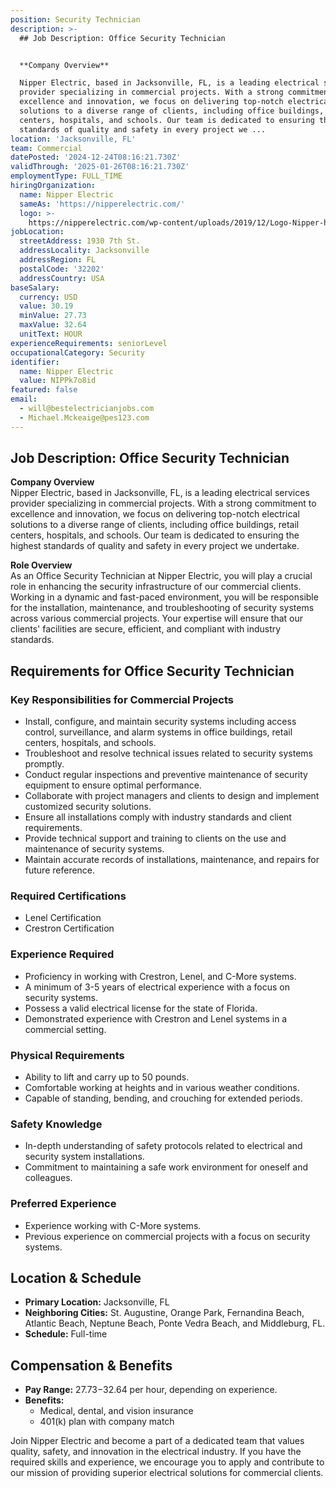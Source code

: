 ```yaml
---
position: Security Technician
description: >-
  ## Job Description: Office Security Technician


  **Company Overview**  

  Nipper Electric, based in Jacksonville, FL, is a leading electrical services
  provider specializing in commercial projects. With a strong commitment to
  excellence and innovation, we focus on delivering top-notch electrical
  solutions to a diverse range of clients, including office buildings, retail
  centers, hospitals, and schools. Our team is dedicated to ensuring the highest
  standards of quality and safety in every project we ...
location: 'Jacksonville, FL'
team: Commercial
datePosted: '2024-12-24T08:16:21.730Z'
validThrough: '2025-01-26T08:16:21.730Z'
employmentType: FULL_TIME
hiringOrganization:
  name: Nipper Electric
  sameAs: 'https://nipperelectric.com/'
  logo: >-
    https://nipperelectric.com/wp-content/uploads/2019/12/Logo-Nipper-horizontal-primary.png
jobLocation:
  streetAddress: 1930 7th St.
  addressLocality: Jacksonville
  addressRegion: FL
  postalCode: '32202'
  addressCountry: USA
baseSalary:
  currency: USD
  value: 30.19
  minValue: 27.73
  maxValue: 32.64
  unitText: HOUR
experienceRequirements: seniorLevel
occupationalCategory: Security
identifier:
  name: Nipper Electric
  value: NIPPk7o8id
featured: false
email:
  - will@bestelectricianjobs.com
  - Michael.Mckeaige@pes123.com
---
```




## Job Description: Office Security Technician

**Company Overview**  
Nipper Electric, based in Jacksonville, FL, is a leading electrical services provider specializing in commercial projects. With a strong commitment to excellence and innovation, we focus on delivering top-notch electrical solutions to a diverse range of clients, including office buildings, retail centers, hospitals, and schools. Our team is dedicated to ensuring the highest standards of quality and safety in every project we undertake.

**Role Overview**  
As an Office Security Technician at Nipper Electric, you will play a crucial role in enhancing the security infrastructure of our commercial clients. Working in a dynamic and fast-paced environment, you will be responsible for the installation, maintenance, and troubleshooting of security systems across various commercial projects. Your expertise will ensure that our clients' facilities are secure, efficient, and compliant with industry standards.

## Requirements for Office Security Technician

### Key Responsibilities for Commercial Projects
- Install, configure, and maintain security systems including access control, surveillance, and alarm systems in office buildings, retail centers, hospitals, and schools.
- Troubleshoot and resolve technical issues related to security systems promptly.
- Conduct regular inspections and preventive maintenance of security equipment to ensure optimal performance.
- Collaborate with project managers and clients to design and implement customized security solutions.
- Ensure all installations comply with industry standards and client requirements.
- Provide technical support and training to clients on the use and maintenance of security systems.
- Maintain accurate records of installations, maintenance, and repairs for future reference.

### Required Certifications
- Lenel Certification
- Crestron Certification

### Experience Required
- Proficiency in working with Crestron, Lenel, and C-More systems.
- A minimum of 3-5 years of electrical experience with a focus on security systems.
- Possess a valid electrical license for the state of Florida.
- Demonstrated experience with Crestron and Lenel systems in a commercial setting.

### Physical Requirements
- Ability to lift and carry up to 50 pounds.
- Comfortable working at heights and in various weather conditions.
- Capable of standing, bending, and crouching for extended periods.

### Safety Knowledge
- In-depth understanding of safety protocols related to electrical and security system installations.
- Commitment to maintaining a safe work environment for oneself and colleagues.

### Preferred Experience
- Experience working with C-More systems.
- Previous experience on commercial projects with a focus on security systems.

## Location & Schedule

- **Primary Location:** Jacksonville, FL  
- **Neighboring Cities:** St. Augustine, Orange Park, Fernandina Beach, Atlantic Beach, Neptune Beach, Ponte Vedra Beach, and Middleburg, FL.
- **Schedule:** Full-time

## Compensation & Benefits

- **Pay Range:** $27.73-$32.64 per hour, depending on experience.
- **Benefits:**  
  - Medical, dental, and vision insurance  
  - 401(k) plan with company match

Join Nipper Electric and become a part of a dedicated team that values quality, safety, and innovation in the electrical industry. If you have the required skills and experience, we encourage you to apply and contribute to our mission of providing superior electrical solutions for commercial clients.